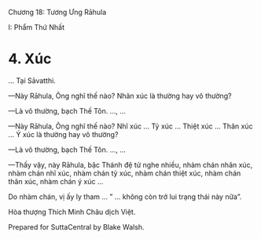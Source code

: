  

Chương 18: Tương Ưng Rāhula

I: Phẩm Thứ Nhất

# 4\. Xúc

… Tại Sāvatthi.

—Này Rāhula, Ông nghĩ thế nào? Nhãn xúc là thường hay vô thường?

—Là vô thường, bạch Thế Tôn. …, …

—Này Rāhula, Ông nghĩ thế nào? Nhĩ xúc … Tỷ xúc … Thiệt xúc … Thân xúc … Ý xúc là thường hay vô thường?

—Là vô thường, bạch Thế Tôn. …, …

—Thấy vậy, này Rāhula, bậc Thánh đệ tử nghe nhiều, nhàm chán nhãn xúc, nhàm chán nhĩ xúc, nhàm chán tỷ xúc, nhàm chán thiệt xúc, nhàm chán thân xúc, nhàm chán ý xúc …

Do nhàm chán, vị ấy ly tham … ” … không còn trở lui trạng thái này nữa”.

Hòa thượng Thích Minh Châu dịch Việt.

Prepared for SuttaCentral by Blake Walsh.